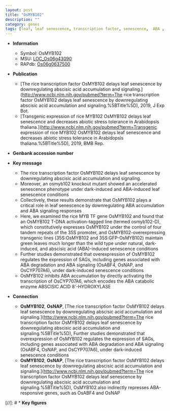 ```yaml
---
layout: post
title: "OsMYB102"
description: ""
category: genes
tags: [leaf, leaf senescence, transcription factor, senescence,  ABA , ABA, abscisic acid]
---
```


* **Information**  
    + Symbol: OsMYB102  
    + MSU: [LOC_Os06g43090](http://rice.uga.edu/cgi-bin/ORF_infopage.cgi?orf=LOC_Os06g43090)  
    + RAPdb: [Os06g0637500](https://rapdb.dna.affrc.go.jp/locus/?name=Os06g0637500)  

* **Publication**  
    + [The rice transcription factor OsMYB102 delays leaf senescence by downregulating abscisic acid accumulation and signaling.](http://www.ncbi.nlm.nih.gov/pubmed?term=The rice transcription factor OsMYB102 delays leaf senescence by downregulating abscisic acid accumulation and signaling.%5BTitle%5D), 2019, J Exp Bot.
    + [Transgenic expression of rice MYB102 OsMYB102 delays leaf senescence and decreases abiotic stress tolerance in Arabidopsis thaliana.](http://www.ncbi.nlm.nih.gov/pubmed?term=Transgenic expression of rice MYB102 OsMYB102 delays leaf senescence and decreases abiotic stress tolerance in Arabidopsis thaliana.%5BTitle%5D), 2019, BMB Rep.

* **Genbank accession number**  

* **Key message**  
    + The rice transcription factor OsMYB102 delays leaf senescence by downregulating abscisic acid accumulation and signaling.
    + Moreover, an osmyb102 knockout mutant showed an accelerated senescence phenotype under dark-induced and ABA-induced leaf senescence conditions
    + Collectively, these results demonstrate that OsMYB102 plays a critical role in leaf senescence by downregulating ABA accumulation and ABA signaling responses
    + Here, we examined the rice MYB TF gene OsMYB102 and found that an OsMYB102 T-DNA activation-tagged line (termed osmyb102-D), which constitutively expresses OsMYB102 under the control of four tandem repeats of the 35S promoter, and OsMYB102-overexpressing transgenic lines (35S:OsMYB102 and 35S:GFP-OsMYB102) maintain green leaves much longer than the wild type under natural, dark-induced, and abscisic acid (ABA)-induced senescence conditions
    + Further studies demonstrated that overexpression of OsMYB102 regulates the expression of SAGs, including genes associated with ABA degradation and ABA signaling (OsABF4, OsNAP, and OsCYP707A6), under dark-induced senescence conditions
    + OsMYB102 inhibits ABA accumulation by directly activating the transcription of OsCYP707A6, which encodes the ABA catabolic enzyme ABSCISIC ACID 8'-HYDROXYLASE

* **Connection**  
    + __OsMYB102__, __OsNAP__, [The rice transcription factor OsMYB102 delays leaf senescence by downregulating abscisic acid accumulation and signaling.](http://www.ncbi.nlm.nih.gov/pubmed?term=The rice transcription factor OsMYB102 delays leaf senescence by downregulating abscisic acid accumulation and signaling.%5BTitle%5D),  Further studies demonstrated that overexpression of OsMYB102 regulates the expression of SAGs, including genes associated with ABA degradation and ABA signaling (OsABF4, OsNAP, and OsCYP707A6), under dark-induced senescence conditions
    + __OsMYB102__, __OsNAP__, [The rice transcription factor OsMYB102 delays leaf senescence by downregulating abscisic acid accumulation and signaling.](http://www.ncbi.nlm.nih.gov/pubmed?term=The rice transcription factor OsMYB102 delays leaf senescence by downregulating abscisic acid accumulation and signaling.%5BTitle%5D),  OsMYB102 also indirectly represses ABA-responsive genes, such as OsABF4 and OsNAP

[//]: # * **Key figures**  


